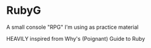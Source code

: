 # RubyG
A small console "RPG" I'm using as practice material

HEAVILY inspired from Why's (Poignant) Guide to Ruby
